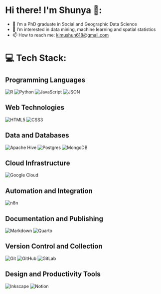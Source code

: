 # Hi there! I'm Shunya 👋:

- 🔭 I’m a PhD graduate in Social and Geographic Data Science
- 🌱 I’m interested in data mining, machine learning and spatial statistics
- 📫 How to reach me: [kimushun618@gmail.com](mailto:kimushun618@gmail.com)

# 💻 Tech Stack:
## Programming Languages
![R](https://img.shields.io/badge/r-%23276DC3.svg?style=for-the-badge&logo=r&logoColor=white) ![Python](https://img.shields.io/badge/python-3670A0?style=for-the-badge&logo=python&logoColor=ffdd54) ![JavaScript](https://img.shields.io/badge/javascript-%23323330.svg?style=for-the-badge&logo=javascript&logoColor=%23F7DF1E) ![JSON](https://img.shields.io/badge/json-%23E34F26.svg?style=for-the-badge&logo=json&logoColor=white)
## Web Technologies
![HTML5](https://img.shields.io/badge/html5-E34F26?style=for-the-badge&logo=html5&logoColor=white) ![CSS3](https://img.shields.io/badge/css3-1572B6?style=for-the-badge&logo=css3&logoColor=white)
## Data and Databases
![Apache Hive](https://img.shields.io/badge/Apache%20Hive-FDEE21?style=for-the-badge&logo=apachehive&logoColor=black) ![Postgres](https://img.shields.io/badge/postgres-%23316192.svg?style=for-the-badge&logo=postgresql&logoColor=white) ![MongoDB](https://img.shields.io/badge/mongodb-%2347A248.svg?style=for-the-badge&logo=mongodb&logoColor=white)
## Cloud Infrastructure
![Google Cloud](https://img.shields.io/badge/GoogleCloud-%234285F4.svg?style=for-the-badge&logo=google-cloud&logoColor=white)  
## Automation and Integration
![n8n](https://img.shields.io/badge/n8n-%23000000.svg?style=for-the-badge&logo=n8n&logoColor=white)
## Documentation and Publishing
![Markdown](https://img.shields.io/badge/markdown-%23000000.svg?style=for-the-badge&logo=markdown&logoColor=white) ![Quarto](https://img.shields.io/badge/quarto-%230073EA.svg?style=for-the-badge&logo=quarto&logoColor=white)
## Version Control and Collection
![Git](https://img.shields.io/badge/git-%23F05033.svg?style=for-the-badge&logo=git&logoColor=white) ![GitHub](https://img.shields.io/badge/github-%23121011.svg?style=for-the-badge&logo=github&logoColor=white) ![GitLab](https://img.shields.io/badge/gitlab-%23181717.svg?style=for-the-badge&logo=gitlab&logoColor=white) 
## Design and Productivity Tools
![Inkscape](https://img.shields.io/badge/Inkscape-e0e0e0?style=for-the-badge&logo=inkscape&logoColor=080A13) ![Notion](https://img.shields.io/badge/Notion-%23000000.svg?style=for-the-badge&logo=notion&logoColor=white)

